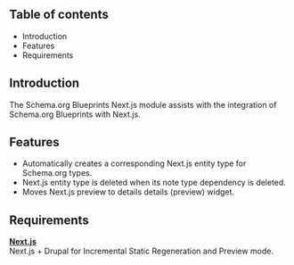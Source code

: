 Table of contents
-----------------

* Introduction
* Features
* Requirements


Introduction
------------

The Schema.org Blueprints Next.js module assists with the integration of 
Schema.org Blueprints with Next.js.


Features
--------

- Automatically creates a corresponding Next.js entity type for 
  Schema.org types.
- Next.js entity type is deleted when its note type dependency is deleted.
- Moves Next.js preview to details details (preview) widget.

Requirements
------------

**[Next.js](https://www.drupal.org/project/next)**  
Next.js + Drupal for Incremental Static Regeneration and Preview mode.

